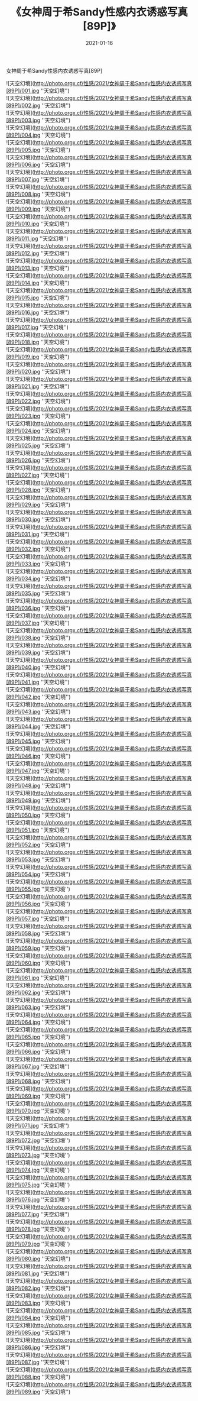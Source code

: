 ﻿---
layout: post
title: 《女神周于希Sandy性感内衣诱惑写真[89P]》
date: 2021-01-16
img: http://photo.orgx.cf/性感/2021/女神周于希Sandy性感内衣诱惑写真[89P]/000.jpg
tags: [美女,性感,泳衣]
---

女神周于希Sandy性感内衣诱惑写真[89P]



![天空幻境](http://photo.orgx.cf/性感/2021/女神周于希Sandy性感内衣诱惑写真[89P]/001.jpg ''天空幻境'')<br>
![天空幻境](http://photo.orgx.cf/性感/2021/女神周于希Sandy性感内衣诱惑写真[89P]/002.jpg ''天空幻境'')<br>
![天空幻境](http://photo.orgx.cf/性感/2021/女神周于希Sandy性感内衣诱惑写真[89P]/003.jpg ''天空幻境'')<br>
![天空幻境](http://photo.orgx.cf/性感/2021/女神周于希Sandy性感内衣诱惑写真[89P]/004.jpg ''天空幻境'')<br>
![天空幻境](http://photo.orgx.cf/性感/2021/女神周于希Sandy性感内衣诱惑写真[89P]/005.jpg ''天空幻境'')<br>
![天空幻境](http://photo.orgx.cf/性感/2021/女神周于希Sandy性感内衣诱惑写真[89P]/006.jpg ''天空幻境'')<br>
![天空幻境](http://photo.orgx.cf/性感/2021/女神周于希Sandy性感内衣诱惑写真[89P]/007.jpg ''天空幻境'')<br>
![天空幻境](http://photo.orgx.cf/性感/2021/女神周于希Sandy性感内衣诱惑写真[89P]/008.jpg ''天空幻境'')<br>
![天空幻境](http://photo.orgx.cf/性感/2021/女神周于希Sandy性感内衣诱惑写真[89P]/009.jpg ''天空幻境'')<br>
![天空幻境](http://photo.orgx.cf/性感/2021/女神周于希Sandy性感内衣诱惑写真[89P]/010.jpg ''天空幻境'')<br>
![天空幻境](http://photo.orgx.cf/性感/2021/女神周于希Sandy性感内衣诱惑写真[89P]/011.jpg ''天空幻境'')<br>
![天空幻境](http://photo.orgx.cf/性感/2021/女神周于希Sandy性感内衣诱惑写真[89P]/012.jpg ''天空幻境'')<br>
![天空幻境](http://photo.orgx.cf/性感/2021/女神周于希Sandy性感内衣诱惑写真[89P]/013.jpg ''天空幻境'')<br>
![天空幻境](http://photo.orgx.cf/性感/2021/女神周于希Sandy性感内衣诱惑写真[89P]/014.jpg ''天空幻境'')<br>
![天空幻境](http://photo.orgx.cf/性感/2021/女神周于希Sandy性感内衣诱惑写真[89P]/015.jpg ''天空幻境'')<br>
![天空幻境](http://photo.orgx.cf/性感/2021/女神周于希Sandy性感内衣诱惑写真[89P]/016.jpg ''天空幻境'')<br>
![天空幻境](http://photo.orgx.cf/性感/2021/女神周于希Sandy性感内衣诱惑写真[89P]/017.jpg ''天空幻境'')<br>
![天空幻境](http://photo.orgx.cf/性感/2021/女神周于希Sandy性感内衣诱惑写真[89P]/018.jpg ''天空幻境'')<br>
![天空幻境](http://photo.orgx.cf/性感/2021/女神周于希Sandy性感内衣诱惑写真[89P]/019.jpg ''天空幻境'')<br>
![天空幻境](http://photo.orgx.cf/性感/2021/女神周于希Sandy性感内衣诱惑写真[89P]/020.jpg ''天空幻境'')<br>
![天空幻境](http://photo.orgx.cf/性感/2021/女神周于希Sandy性感内衣诱惑写真[89P]/021.jpg ''天空幻境'')<br>
![天空幻境](http://photo.orgx.cf/性感/2021/女神周于希Sandy性感内衣诱惑写真[89P]/022.jpg ''天空幻境'')<br>
![天空幻境](http://photo.orgx.cf/性感/2021/女神周于希Sandy性感内衣诱惑写真[89P]/023.jpg ''天空幻境'')<br>
![天空幻境](http://photo.orgx.cf/性感/2021/女神周于希Sandy性感内衣诱惑写真[89P]/024.jpg ''天空幻境'')<br>
![天空幻境](http://photo.orgx.cf/性感/2021/女神周于希Sandy性感内衣诱惑写真[89P]/025.jpg ''天空幻境'')<br>
![天空幻境](http://photo.orgx.cf/性感/2021/女神周于希Sandy性感内衣诱惑写真[89P]/026.jpg ''天空幻境'')<br>
![天空幻境](http://photo.orgx.cf/性感/2021/女神周于希Sandy性感内衣诱惑写真[89P]/027.jpg ''天空幻境'')<br>
![天空幻境](http://photo.orgx.cf/性感/2021/女神周于希Sandy性感内衣诱惑写真[89P]/028.jpg ''天空幻境'')<br>
![天空幻境](http://photo.orgx.cf/性感/2021/女神周于希Sandy性感内衣诱惑写真[89P]/029.jpg ''天空幻境'')<br>
![天空幻境](http://photo.orgx.cf/性感/2021/女神周于希Sandy性感内衣诱惑写真[89P]/030.jpg ''天空幻境'')<br>
![天空幻境](http://photo.orgx.cf/性感/2021/女神周于希Sandy性感内衣诱惑写真[89P]/031.jpg ''天空幻境'')<br>
![天空幻境](http://photo.orgx.cf/性感/2021/女神周于希Sandy性感内衣诱惑写真[89P]/032.jpg ''天空幻境'')<br>
![天空幻境](http://photo.orgx.cf/性感/2021/女神周于希Sandy性感内衣诱惑写真[89P]/033.jpg ''天空幻境'')<br>
![天空幻境](http://photo.orgx.cf/性感/2021/女神周于希Sandy性感内衣诱惑写真[89P]/034.jpg ''天空幻境'')<br>
![天空幻境](http://photo.orgx.cf/性感/2021/女神周于希Sandy性感内衣诱惑写真[89P]/035.jpg ''天空幻境'')<br>
![天空幻境](http://photo.orgx.cf/性感/2021/女神周于希Sandy性感内衣诱惑写真[89P]/036.jpg ''天空幻境'')<br>
![天空幻境](http://photo.orgx.cf/性感/2021/女神周于希Sandy性感内衣诱惑写真[89P]/037.jpg ''天空幻境'')<br>
![天空幻境](http://photo.orgx.cf/性感/2021/女神周于希Sandy性感内衣诱惑写真[89P]/038.jpg ''天空幻境'')<br>
![天空幻境](http://photo.orgx.cf/性感/2021/女神周于希Sandy性感内衣诱惑写真[89P]/039.jpg ''天空幻境'')<br>
![天空幻境](http://photo.orgx.cf/性感/2021/女神周于希Sandy性感内衣诱惑写真[89P]/040.jpg ''天空幻境'')<br>
![天空幻境](http://photo.orgx.cf/性感/2021/女神周于希Sandy性感内衣诱惑写真[89P]/041.jpg ''天空幻境'')<br>
![天空幻境](http://photo.orgx.cf/性感/2021/女神周于希Sandy性感内衣诱惑写真[89P]/042.jpg ''天空幻境'')<br>
![天空幻境](http://photo.orgx.cf/性感/2021/女神周于希Sandy性感内衣诱惑写真[89P]/043.jpg ''天空幻境'')<br>
![天空幻境](http://photo.orgx.cf/性感/2021/女神周于希Sandy性感内衣诱惑写真[89P]/044.jpg ''天空幻境'')<br>
![天空幻境](http://photo.orgx.cf/性感/2021/女神周于希Sandy性感内衣诱惑写真[89P]/045.jpg ''天空幻境'')<br>
![天空幻境](http://photo.orgx.cf/性感/2021/女神周于希Sandy性感内衣诱惑写真[89P]/046.jpg ''天空幻境'')<br>
![天空幻境](http://photo.orgx.cf/性感/2021/女神周于希Sandy性感内衣诱惑写真[89P]/047.jpg ''天空幻境'')<br>
![天空幻境](http://photo.orgx.cf/性感/2021/女神周于希Sandy性感内衣诱惑写真[89P]/048.jpg ''天空幻境'')<br>
![天空幻境](http://photo.orgx.cf/性感/2021/女神周于希Sandy性感内衣诱惑写真[89P]/049.jpg ''天空幻境'')<br>
![天空幻境](http://photo.orgx.cf/性感/2021/女神周于希Sandy性感内衣诱惑写真[89P]/050.jpg ''天空幻境'')<br>
![天空幻境](http://photo.orgx.cf/性感/2021/女神周于希Sandy性感内衣诱惑写真[89P]/051.jpg ''天空幻境'')<br>
![天空幻境](http://photo.orgx.cf/性感/2021/女神周于希Sandy性感内衣诱惑写真[89P]/052.jpg ''天空幻境'')<br>
![天空幻境](http://photo.orgx.cf/性感/2021/女神周于希Sandy性感内衣诱惑写真[89P]/053.jpg ''天空幻境'')<br>
![天空幻境](http://photo.orgx.cf/性感/2021/女神周于希Sandy性感内衣诱惑写真[89P]/054.jpg ''天空幻境'')<br>
![天空幻境](http://photo.orgx.cf/性感/2021/女神周于希Sandy性感内衣诱惑写真[89P]/055.jpg ''天空幻境'')<br>
![天空幻境](http://photo.orgx.cf/性感/2021/女神周于希Sandy性感内衣诱惑写真[89P]/056.jpg ''天空幻境'')<br>
![天空幻境](http://photo.orgx.cf/性感/2021/女神周于希Sandy性感内衣诱惑写真[89P]/057.jpg ''天空幻境'')<br>
![天空幻境](http://photo.orgx.cf/性感/2021/女神周于希Sandy性感内衣诱惑写真[89P]/058.jpg ''天空幻境'')<br>
![天空幻境](http://photo.orgx.cf/性感/2021/女神周于希Sandy性感内衣诱惑写真[89P]/059.jpg ''天空幻境'')<br>
![天空幻境](http://photo.orgx.cf/性感/2021/女神周于希Sandy性感内衣诱惑写真[89P]/060.jpg ''天空幻境'')<br>
![天空幻境](http://photo.orgx.cf/性感/2021/女神周于希Sandy性感内衣诱惑写真[89P]/061.jpg ''天空幻境'')<br>
![天空幻境](http://photo.orgx.cf/性感/2021/女神周于希Sandy性感内衣诱惑写真[89P]/062.jpg ''天空幻境'')<br>
![天空幻境](http://photo.orgx.cf/性感/2021/女神周于希Sandy性感内衣诱惑写真[89P]/063.jpg ''天空幻境'')<br>
![天空幻境](http://photo.orgx.cf/性感/2021/女神周于希Sandy性感内衣诱惑写真[89P]/064.jpg ''天空幻境'')<br>
![天空幻境](http://photo.orgx.cf/性感/2021/女神周于希Sandy性感内衣诱惑写真[89P]/065.jpg ''天空幻境'')<br>
![天空幻境](http://photo.orgx.cf/性感/2021/女神周于希Sandy性感内衣诱惑写真[89P]/066.jpg ''天空幻境'')<br>
![天空幻境](http://photo.orgx.cf/性感/2021/女神周于希Sandy性感内衣诱惑写真[89P]/067.jpg ''天空幻境'')<br>
![天空幻境](http://photo.orgx.cf/性感/2021/女神周于希Sandy性感内衣诱惑写真[89P]/068.jpg ''天空幻境'')<br>
![天空幻境](http://photo.orgx.cf/性感/2021/女神周于希Sandy性感内衣诱惑写真[89P]/069.jpg ''天空幻境'')<br>
![天空幻境](http://photo.orgx.cf/性感/2021/女神周于希Sandy性感内衣诱惑写真[89P]/070.jpg ''天空幻境'')<br>
![天空幻境](http://photo.orgx.cf/性感/2021/女神周于希Sandy性感内衣诱惑写真[89P]/071.jpg ''天空幻境'')<br>
![天空幻境](http://photo.orgx.cf/性感/2021/女神周于希Sandy性感内衣诱惑写真[89P]/072.jpg ''天空幻境'')<br>
![天空幻境](http://photo.orgx.cf/性感/2021/女神周于希Sandy性感内衣诱惑写真[89P]/073.jpg ''天空幻境'')<br>
![天空幻境](http://photo.orgx.cf/性感/2021/女神周于希Sandy性感内衣诱惑写真[89P]/074.jpg ''天空幻境'')<br>
![天空幻境](http://photo.orgx.cf/性感/2021/女神周于希Sandy性感内衣诱惑写真[89P]/075.jpg ''天空幻境'')<br>
![天空幻境](http://photo.orgx.cf/性感/2021/女神周于希Sandy性感内衣诱惑写真[89P]/076.jpg ''天空幻境'')<br>
![天空幻境](http://photo.orgx.cf/性感/2021/女神周于希Sandy性感内衣诱惑写真[89P]/077.jpg ''天空幻境'')<br>
![天空幻境](http://photo.orgx.cf/性感/2021/女神周于希Sandy性感内衣诱惑写真[89P]/078.jpg ''天空幻境'')<br>
![天空幻境](http://photo.orgx.cf/性感/2021/女神周于希Sandy性感内衣诱惑写真[89P]/079.jpg ''天空幻境'')<br>
![天空幻境](http://photo.orgx.cf/性感/2021/女神周于希Sandy性感内衣诱惑写真[89P]/080.jpg ''天空幻境'')<br>
![天空幻境](http://photo.orgx.cf/性感/2021/女神周于希Sandy性感内衣诱惑写真[89P]/081.jpg ''天空幻境'')<br>
![天空幻境](http://photo.orgx.cf/性感/2021/女神周于希Sandy性感内衣诱惑写真[89P]/082.jpg ''天空幻境'')<br>
![天空幻境](http://photo.orgx.cf/性感/2021/女神周于希Sandy性感内衣诱惑写真[89P]/083.jpg ''天空幻境'')<br>
![天空幻境](http://photo.orgx.cf/性感/2021/女神周于希Sandy性感内衣诱惑写真[89P]/084.jpg ''天空幻境'')<br>
![天空幻境](http://photo.orgx.cf/性感/2021/女神周于希Sandy性感内衣诱惑写真[89P]/085.jpg ''天空幻境'')<br>
![天空幻境](http://photo.orgx.cf/性感/2021/女神周于希Sandy性感内衣诱惑写真[89P]/086.jpg ''天空幻境'')<br>
![天空幻境](http://photo.orgx.cf/性感/2021/女神周于希Sandy性感内衣诱惑写真[89P]/087.jpg ''天空幻境'')<br>
![天空幻境](http://photo.orgx.cf/性感/2021/女神周于希Sandy性感内衣诱惑写真[89P]/088.jpg ''天空幻境'')<br>
![天空幻境](http://photo.orgx.cf/性感/2021/女神周于希Sandy性感内衣诱惑写真[89P]/089.jpg ''天空幻境'')<br>